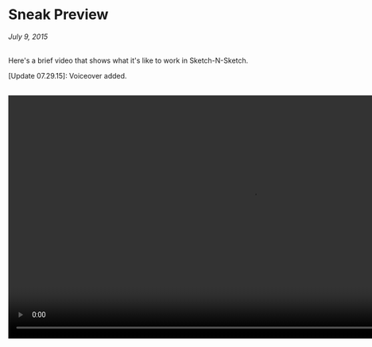 # Sneak Preview

*July 9, 2015* <br><br>

Here's a brief video that shows what it's like
to work in Sketch-N-Sketch.
<!--Note that this screencast contains no voice-over narration.-->

[Update 07.29.15]: Voiceover added.

<br>

<video width="980" controls>
  <source src="""@root/static/videos/SNS-Demo-1a.mp4""" type="video/mp4">
  Your browser does not support the video tag.
</video> 
